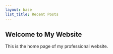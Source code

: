 ```yaml
---
layout: base
list_title: Recent Posts
---
```


## Welcome to My Website

This is the home page of my professional website.

